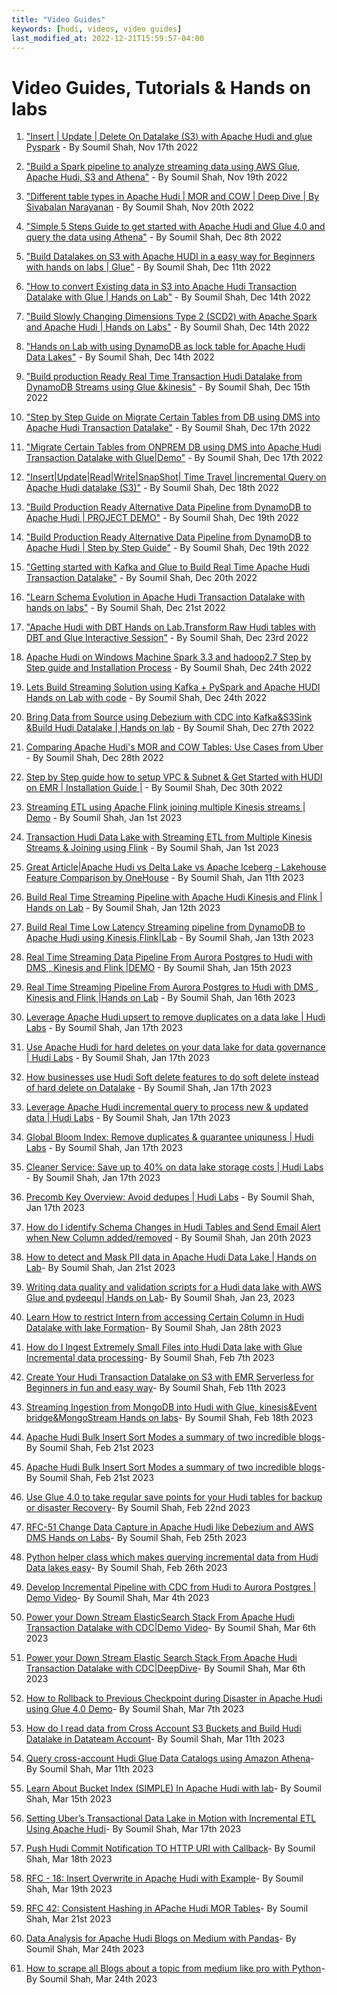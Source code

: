 ```yaml
---
title: "Video Guides"
keywords: [hudi, videos, video guides]
last_modified_at: 2022-12-21T15:59:57-04:00
---
```

# Video Guides, Tutorials & Hands on labs

1. ["Insert | Update | Delete On Datalake (S3) with Apache Hudi and glue Pyspark](https://youtu.be/94DPKkzDm-8) -  By
   Soumil Shah, Nov 17th 2022

2. ["Build a Spark pipeline to analyze streaming data using AWS Glue, Apache Hudi, S3 and Athena"](https://youtu.be/uJI6B4MPmoM) -  By
   Soumil Shah, Nov 19th 2022

3. ["Different table types in Apache Hudi | MOR and COW | Deep Dive | By Sivabalan Narayanan](https://youtu.be/vyEvlt57L-s) -  By
   Soumil Shah, Nov 20th 2022

4. ["Simple 5 Steps Guide to get started with Apache Hudi and Glue 4.0 and query the data using Athena"](https://youtu.be/z9rFyNOE82o) -  By
   Soumil Shah, Dec 8th 2022

5. ["Build Datalakes on S3 with Apache HUDI in a easy way for Beginners with hands on labs | Glue"](https://youtu.be/5zF4jc_3rFs) -  By
   Soumil Shah, Dec 11th 2022

6. ["How to convert Existing data in S3 into Apache Hudi Transaction Datalake with Glue | Hands on Lab"](https://youtu.be/HKfg3l2tywg) -  By
   Soumil Shah, Dec 14th 2022

7. ["Build Slowly Changing Dimensions Type 2 (SCD2) with Apache Spark and Apache Hudi | Hands on Labs"](https://youtu.be/V2LqEvEeU_8) -  By
   Soumil Shah, Dec 14th 2022

8. ["Hands on Lab with using DynamoDB as lock table for Apache Hudi Data Lakes"](https://youtu.be/JP0orl9_0yQ) -  By
   Soumil Shah, Dec 14th 2022

9. ["Build production Ready Real Time Transaction Hudi Datalake from DynamoDB Streams using Glue &kinesis"](https://youtu.be/cWmRZ9WOZB8) -  By
   Soumil Shah, Dec 15th 2022

10. ["Step by Step Guide on Migrate Certain Tables from DB using DMS into Apache Hudi Transaction Datalake"](https://youtu.be/eayMmQHq-e0) -  By
    Soumil Shah, Dec 17th 2022

11. ["Migrate Certain Tables from ONPREM DB using DMS into Apache Hudi Transaction Datalake with Glue|Demo"](https://youtu.be/NHPLykRmvfA) -  By 
    Soumil Shah, Dec 17th 2022

12. ["Insert|Update|Read|Write|SnapShot| Time Travel |incremental Query on Apache Hudi datalake (S3)"](https://youtu.be/hK1G7CPBL2M) -  By
    Soumil Shah, Dec 18th 2022

13. ["Build Production Ready Alternative Data Pipeline from DynamoDB to Apache Hudi | PROJECT DEMO"](https://youtu.be/4r5qRdc71cQ) -  By
    Soumil Shah, Dec 19th 2022

14. ["Build Production Ready Alternative Data Pipeline from DynamoDB to Apache Hudi | Step by Step Guide"](https://youtu.be/7HdpCag18ck) -  By
    Soumil Shah, Dec 19th 2022

15. ["Getting started with Kafka and Glue to Build Real Time Apache Hudi Transaction Datalake"](https://youtu.be/pE23hadqX58) -  By
    Soumil Shah, Dec 20th 2022

16. ["Learn Schema Evolution in Apache Hudi Transaction Datalake with hands on labs"](https://youtu.be/s1_-zl3sfLE) -  By
    Soumil Shah, Dec 21st 2022

17. ["Apache Hudi with DBT Hands on Lab.Transform Raw Hudi tables with DBT and Glue Interactive Session"](https://youtu.be/DH3LEaPG6ss) - By
    Soumil Shah, Dec 23rd 2022

18. [Apache Hudi on Windows Machine Spark 3.3 and hadoop2.7 Step by Step guide and Installation Process](https://youtu.be/0Quqj3DLC2w) - By
    Soumil Shah, Dec 24th 2022

19. [Lets Build Streaming Solution using Kafka + PySpark and Apache HUDI Hands on Lab with code](https://youtu.be/2V97h78RhAw) - By
    Soumil Shah, Dec 24th 2022

20. [Bring Data from Source using Debezium with CDC into Kafka&S3Sink &Build Hudi Datalake | Hands on lab](https://youtu.be/E9D3sgVA6YA) - By
    Soumil Shah, Dec 27th 2022

21. [Comparing Apache Hudi's MOR and COW Tables: Use Cases from Uber](https://youtu.be/BiTXyzFNHlA) - By
    Soumil Shah, Dec 28th 2022

22. [Step by Step guide how to setup VPC & Subnet & Get Started with HUDI on EMR | Installation Guide |](https://youtu.be/-e1-Zsk17Ss) - By
    Soumil Shah, Dec 30th 2022 

23. [Streaming ETL using Apache Flink joining multiple Kinesis streams | Demo](https://youtu.be/_-YrHCQ0P1s) - By
    Soumil Shah, Jan 1st 2023 

24. [Transaction Hudi Data Lake with Streaming ETL from Multiple Kinesis Streams & Joining using Flink](https://youtu.be/hm2LKBCGTcU) - By
    Soumil Shah, Jan 1st 2023

25. [Great Article|Apache Hudi vs Delta Lake vs Apache Iceberg - Lakehouse Feature Comparison by OneHouse](https://youtu.be/5LMUAGH-I0I) - By
    Soumil Shah, Jan 11th 2023

26. [Build Real Time Streaming Pipeline with Apache Hudi Kinesis and Flink | Hands on Lab](https://youtu.be/8XS8egfrS_o) - By
    Soumil Shah, Jan 12th 2023

27. [Build Real Time Low Latency Streaming pipeline from DynamoDB to Apache Hudi using Kinesis,Flink|Lab](https://youtu.be/571RlIqDN58) - By
    Soumil Shah, Jan 13th 2023

28. [Real Time Streaming Data Pipeline From Aurora Postgres to Hudi with DMS , Kinesis and Flink |DEMO](https://youtu.be/ozRsX08cC98) - By
    Soumil Shah, Jan 15th 2023

29. [Real Time Streaming Pipeline From Aurora Postgres to Hudi with DMS , Kinesis and Flink |Hands on Lab](https://youtu.be/9LRakhpMrcQ) - By
    Soumil Shah, Jan 16th 2023

30. [Leverage Apache Hudi upsert to remove duplicates on a data lake | Hudi Labs](https://youtu.be/0qrcn-JjJps) - By
    Soumil Shah, Jan 17th 2023

31. [Use Apache Hudi for hard deletes on your data lake for data governance | Hudi Labs](https://youtu.be/n0s4MDaV9HM) - By
    Soumil Shah, Jan 17th 2023

32. [How businesses use Hudi Soft delete features to do soft delete instead of hard delete on Datalake](https://youtu.be/E7HlgPHxTtI) - By
    Soumil Shah, Jan 17th 2023

33. [Leverage Apache Hudi incremental query to process new & updated data | Hudi Labs](https://youtu.be/4eevYkBClQ4) - By 
    Soumil Shah, Jan 17th 2023

34. [Global Bloom Index: Remove duplicates & guarantee uniquness | Hudi Labs](https://youtu.be/XlRvMFJ7g9c) - By
    Soumil Shah, Jan 17th 2023

35. [Cleaner Service: Save up to 40% on data lake storage costs | Hudi Labs](https://youtu.be/mUvRhJDoO3w) - By
    Soumil Shah, Jan 17th 2023

36. [Precomb Key Overview: Avoid dedupes | Hudi Labs](https://youtu.be/HfEvEf2s4Hk) - By Soumil Shah, Jan 17th 2023

37. [How do I identify Schema Changes in Hudi Tables and Send Email Alert when New Column added/removed](https://www.youtube.com/watch?v=_i5G4ojpwlk) - By Soumil Shah, Jan 20th 2023

38. [How to detect and Mask PII data in Apache Hudi Data Lake | Hands on Lab](https://www.youtube.com/watch?v=l4RG9CP5LTM)- By Soumil Shah, Jan 21st 2023

39. [Writing data quality and validation scripts for a Hudi data lake with AWS Glue and pydeequ| Hands on Lab](https://www.youtube.com/watch?v=1us5YD2lDZw)- By Soumil Shah, Jan 23, 2023 

40. [Learn How to restrict Intern from accessing Certain Column in Hudi Datalake with lake Formation](https://www.youtube.com/watch?v=yPmdCdPT8jo)- By Soumil Shah, Jan 28th 2023

41. [How do I Ingest Extremely Small Files into Hudi Data lake with Glue Incremental data processing](https://www.youtube.com/watch?v=BvoLVeidd-0)- By Soumil Shah, Feb 7th 2023

42. [Create Your Hudi Transaction Datalake on S3 with EMR Serverless for Beginners in fun and easy way](https://www.youtube.com/watch?v=oBoCPaw_kjE)- By Soumil Shah, Feb 11th 2023

43. [Streaming Ingestion from MongoDB into Hudi with Glue, kinesis&Event bridge&MongoStream Hands on labs](https://www.youtube.com/watch?v=yfZx1P9ovxA)- By Soumil Shah, Feb 18th 2023

44. [Apache Hudi Bulk Insert Sort Modes a summary of two incredible blogs](https://www.youtube.com/watch?v=AuZoREO8_zs)- By Soumil Shah, Feb 21st 2023

45. [Apache Hudi Bulk Insert Sort Modes a summary of two incredible blogs](https://www.youtube.com/watch?v=AuZoREO8_zs)- By Soumil Shah, Feb 21st 2023

46. [Use Glue 4.0 to take regular save points for your Hudi tables for backup or disaster Recovery](https://www.youtube.com/watch?v=VgIMPSK7rFA)- By Soumil Shah, Feb 22nd 2023

47. [RFC-51 Change Data Capture in Apache Hudi like Debezium and AWS DMS Hands on Labs](https://www.youtube.com/watch?v=n6D_es6RmHM)- By Soumil Shah, Feb 25th 2023

48. [Python helper class which makes querying incremental data from Hudi Data lakes easy](https://www.youtube.com/watch?v=Ls--9CnweoY)- By Soumil Shah, Feb 26th 2023

49. [Develop Incremental Pipeline with CDC from Hudi to Aurora Postgres | Demo Video](https://www.youtube.com/watch?v=Wy2I1PwIj2A)- By Soumil Shah, Mar 4th 2023

50. [Power your Down Stream ElasticSearch Stack From Apache Hudi Transaction Datalake with CDC|Demo Video](https://www.youtube.com/watch?v=JQmPbHP8cMQ)- By Soumil Shah, Mar 6th 2023

51. [Power your Down Stream Elastic Search Stack From Apache Hudi Transaction Datalake with CDC|DeepDive](https://www.youtube.com/watch?v=rr2V5xhgPeM)- By Soumil Shah, Mar 6th 2023

52. [How to Rollback to Previous Checkpoint during Disaster in Apache Hudi using Glue 4.0 Demo](https://www.youtube.com/watch?v=Vi25q4vzogs)- By Soumil Shah, Mar 7th 2023

53. [How do I read data from Cross Account S3 Buckets and Build Hudi Datalake in Datateam Account](https://www.youtube.com/watch?v=q5Q5MUkXnSE)- By Soumil Shah, Mar 11th 2023

54. [Query cross-account Hudi Glue Data Catalogs using Amazon Athena](https://www.youtube.com/watch?v=6ubAw9RpNZ8)- By Soumil Shah, Mar 11th 2023

54. [Learn About Bucket Index (SIMPLE) In Apache Hudi with lab](https://www.youtube.com/watch?v=lOQFUrfJFP4)- By Soumil Shah, Mar 15th 2023

55. [Setting Uber’s Transactional Data Lake in Motion with Incremental ETL Using Apache Hudi](https://www.youtube.com/watch?v=PvlO_s1pOLQ)- By Soumil Shah, Mar 17th 2023

56. [Push Hudi Commit Notification TO HTTP URI with Callback](https://www.youtube.com/watch?v=dX5ENGnL4cA)- By Soumil Shah, Mar 18th 2023

56. [RFC - 18: Insert Overwrite in Apache Hudi with Example](https://www.youtube.com/watch?v=BKfKfn0h92M)- By Soumil Shah, Mar 19th 2023

57. [RFC 42: Consistent Hashing in APache Hudi MOR Tables](https://www.youtube.com/watch?v=zN8JOBKXxP0)- By Soumil Shah, Mar 21st 2023

58. [Data Analysis for Apache Hudi Blogs on Medium with Pandas](https://www.youtube.com/watch?v=a7FD4zIOwVg)- By Soumil Shah, Mar 24th 2023

58. [How to scrape all Blogs about a topic from medium like pro with Python](https://www.youtube.com/watch?v=-KUSaC_1X6M)- By Soumil Shah, Mar 24th 2023

